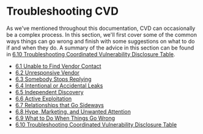 # Troubleshooting CVD 

As we've mentioned throughout this documentation, CVD can occasionally be a
complex process. In this section, we'll first cover some of the common
ways things can go wrong and finish with some suggestions on what to do
if and when they do. A summary of the advice in this section can be
found in [6.10 Troubleshooting Coordinated Vulnerability Disclosure
Table](6_10.md).

<div class="grid cards" markdown>

-   [6.1 Unable to Find Vendor
    Contact](unable_to_find_vendor_contact)
-   [6.2 Unresponsive Vendor](unresponsive_vendor)
-   [6.3 Somebody Stops
    Replying](somebody_stops_replying)
-   [6.4 Intentional or Accidental
    Leaks](leaks)
-   [6.5 Independent Discovery](independent_discovery)
-   [6.6 Active Exploitation](active_exploitation)
-   [6.7 Relationships that Go
    Sideways](relationships_sideways)
-   [6.8 Hype, Marketing, and Unwanted Attention](hype)
-   [6.9 What to Do When Things Go
    Wrong](6_9.md)
-   [6.10 Troubleshooting Coordinated Vulnerability Disclosure
    Table](6_10.md)

</div>


